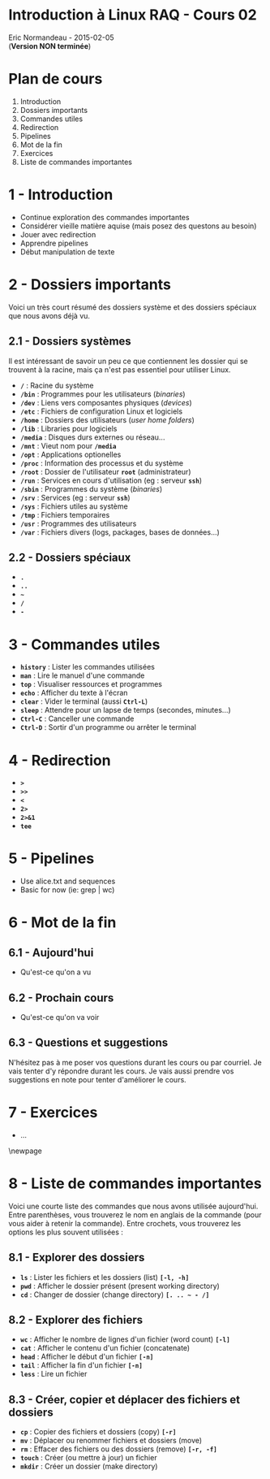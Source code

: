 # Introduction à Linux RAQ - Cours 02
Eric Normandeau - 2015-02-05  
(**Version NON terminée**)

# Plan de cours
1. Introduction
1. Dossiers importants
1. Commandes utiles
1. Redirection
1. Pipelines
1. Mot de la fin
1. Exercices
1. Liste de commandes importantes

# 1 - Introduction
- Continue exploration des commandes importantes
- Considérer vieille matière aquise (mais posez des questons au besoin)
- Jouer avec redirection
- Apprendre pipelines
- Début manipulation de texte

# 2 - Dossiers importants
Voici un très court résumé des dossiers système et des dossiers spéciaux que
nous avons déjà vu.


## 2.1 - Dossiers systèmes
Il est intéressant de savoir un peu ce que contiennent les dossier qui se
trouvent à la racine, mais ça n'est pas essentiel pour utiliser Linux.

- **`/`** : Racine du système
- **`/bin`** : Programmes pour les utilisateurs (*binaries*)
- **`/dev`** : Liens vers composantes physiques (*devices*)
- **`/etc`** : Fichiers de configuration Linux et logiciels
- **`/home`** : Dossiers des utilisateurs (*user home folders*)
- **`/lib`** : Libraries pour logiciels
- **`/media`** : Disques durs externes ou réseau...
- **`/mnt`** : Vieut nom pour **`/media`**
- **`/opt`** : Applications optionelles
- **`/proc`** : Information des processus et du système
- **`/root`** : Dossier de l'utilisateur **`root`** (administrateur)
- **`/run`** : Services en cours d'utilisation (eg : serveur **`ssh`**)
- **`/sbin`** : Programmes du système (*binaries*)
- **`/srv`** : Services (eg : serveur **`ssh`**)
- **`/sys`** : Fichiers utiles au système
- **`/tmp`** : Fichiers temporaires
- **`/usr`** : Programmes des utilisateurs
- **`/var`** : Fichiers divers (logs, packages, bases de données...)

## 2.2 - Dossiers spéciaux
- **`.`**
- **`..`**
- **`~`**
- **`/`**
- **`-`**

# 3 - Commandes utiles
- **`history`** : Lister les commandes utilisées
- **`man`** : Lire le manuel d'une commande
- **`top`** : Visualiser ressources et programmes
- **`echo`** : Afficher du texte à l'écran
- **`clear`** : Vider le terminal (aussi **`Ctrl-L`**)
- **`sleep`** : Attendre pour un lapse de temps (secondes, minutes...)
- **`Ctrl-C`** : Canceller une commande
- **`Ctrl-D`** : Sortir d'un programme ou arrêter le terminal

# 4 - Redirection
- **`>`**
- **`>>`**
- **`<`**
- **`2>`**
- **`2>&1`**
- **`tee`**

# 5 - Pipelines
- Use alice.txt and sequences
- Basic for now (ie: grep | wc)

# 6 - Mot de la fin
## 6.1 - Aujourd'hui
- Qu'est-ce qu'on a vu

## 6.2 - Prochain cours
- Qu'est-ce qu'on va voir

## 6.3 - Questions et suggestions
N'hésitez pas à me poser vos questions durant les cours ou par courriel. Je
vais tenter d'y répondre durant les cours. Je vais aussi prendre vos
suggestions en note pour tenter d'améliorer le cours.

# 7 - Exercices
- ...


\newpage


# 8 - Liste de commandes importantes
Voici une courte liste des commandes que nous avons utilisée aujourd'hui. Entre
parenthèses, vous trouverez le nom en anglais de la commande (pour vous aider à
retenir la commande). Entre crochets, vous trouverez les options les plus
souvent utilisées&nbsp;:

## 8.1 - Explorer des dossiers
- **`ls`**&nbsp;: Lister les fichiers et les dossiers (list) **`[-l, -h]`**
- **`pwd`**&nbsp;: Afficher le dossier présent (present working directory)
- **`cd`**&nbsp;: Changer de dossier (change directory) **`[. .. ~ - /]`**

## 8.2 - Explorer des fichiers
- **`wc`**&nbsp;: Afficher le nombre de lignes d'un fichier (word count) **`[-l]`**
- **`cat`**&nbsp;: Afficher le contenu d'un fichier (concatenate)
- **`head`**&nbsp;: Afficher le début d'un fichier **`[-n]`**
- **`tail`**&nbsp;: Afficher la fin d'un fichier **`[-n]`**
- **`less`**&nbsp;: Lire un fichier

## 8.3 - Créer, copier et déplacer des fichiers et dossiers
- **`cp`**&nbsp;: Copier des fichiers et dossiers (copy) **`[-r]`**
- **`mv`**&nbsp;: Déplacer ou renommer fichiers et dossiers (move)
- **`rm`**&nbsp;: Effacer des fichiers ou des dossiers (remove) **`[-r, -f]`**
- **`touch`**&nbsp;: Créer (ou mettre à jour) un fichier
- **`mkdir`**&nbsp;: Créer un dossier (make directory)

